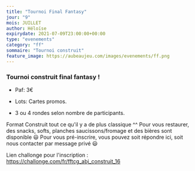 ```yaml
---
title: "Tournoi Final Fantasy"
jour: "9"
mois: JUILLET
author: Héloïse
expirydate: 2021-07-09T23:00:00+00:00
type: "evenements"
category: "ff"
sommaire: "Tournoi construit"
feature_image: https://aubeaujeu.com/images/evenements/ff.png
---
```

### Tournoi construit final fantasy !

- Paf: 3€

- Lots: Cartes promos.

- 3 ou 4 rondes selon nombre de participants.

Format Construit tout ce qu'il y a de plus classique ^^
Pour vous restaurer, des snacks, softs, planches saucissons/fromage et des bières sont disponible 😃
Pour vous pré-inscrire, vous pouvez soit répondre ici, soit nous contacter par message privé 😃

Lien challonge pour l'inscription :
https://challonge.com/fr/fftcg_abj_construit_16
